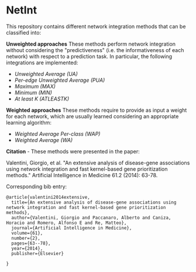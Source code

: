 # NetInt
This repository contains different network integration methods that can be classified into:

**Unweighted approaches**
These methods perform network integration without considering the "predictiveness" (i.e. 
the informativeness of each network) with respect to a prediction task. In particular,
the following integrations are implemented:
- *Unweighted Average (UA)*
- *Per-edge Unweighted Average (PUA)*
- *Maximum (MAX)*
- *Minimum (MIN)*
- *At least K (ATLEASTK)*


**Weighted approaches**
These methods require to provide as input a weight for each network, which are usually 
learned considering an appropriate learning algorithm:
- *Weighted Average Per-class (WAP)*
- *Weighted Average (WA)*


**Citation** - 
These methods were presented in the paper:

Valentini, Giorgio, et al. "An extensive analysis of disease-gene associations using network integration and 
fast kernel-based gene prioritization methods." Artificial Intelligence in Medicine 61.2 (2014): 63-78.

Corresponding bib entry:
```
@article{valentini2014extensive,
  title={An extensive analysis of disease-gene associations using network integration and fast kernel-based gene prioritization methods},
  author={Valentini, Giorgio and Paccanaro, Alberto and Caniza, Horacio and Romero, Alfonso E and Re, Matteo},
  journal={Artificial Intelligence in Medicine},
  volume={61},
  number={2},
  pages={63--78},
  year={2014},
  publisher={Elsevier}
  
}
```
